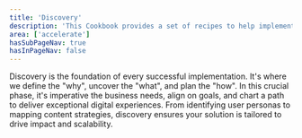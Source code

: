```yaml
---
title: 'Discovery'
description: 'This Cookbook provides a set of recipes to help implementing Content Hub through setup, configuration and implemenation.'
area: ['accelerate']
hasSubPageNav: true
hasInPageNav: false
---
```


Discovery is the foundation of every successful implementation. It's where we define the "why", uncover the "what", and plan the "how". In this crucial phase, it's imperative the business needs, align on goals, and chart a path to deliver exceptional digital experiences. From identifying user personas to mapping content strategies, discovery ensures your solution is tailored to drive impact and scalability.